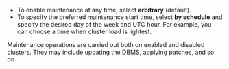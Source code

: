 * To enable maintenance at any time, select **arbitrary** (default).
* To specify the preferred maintenance start time, select **by schedule** and specify the desired day of the week and UTC hour. For example, you can choose a time when cluster load is lightest.

Maintenance operations are carried out both on enabled and disabled clusters. They may include updating the DBMS, applying patches, and so on.